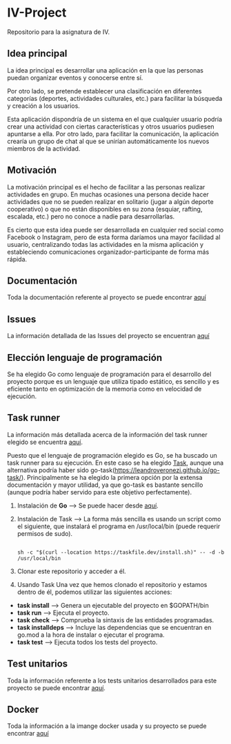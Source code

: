 # IV-Project
Repositorio para la asignatura de IV.

## Idea principal

La idea principal es desarrollar una aplicación en la que las personas puedan organizar eventos y conocerse entre sí.

Por otro lado, se pretende establecer una clasificación en diferentes categorías (deportes, actividades culturales, etc.) para facilitar la búsqueda y creación a los usuarios.

Esta aplicación dispondría de un sistema en el que cualquier usuario podría crear una actividad con ciertas características y otros usuarios pudiesen apuntarse a ella. Por otro lado, para facilitar la comunicación, la aplicación crearía un grupo de chat al que se unirían automáticamente los nuevos miembros de la actividad.

## Motivación

La motivación principal es el hecho de facilitar a las personas realizar actividades en grupo. En muchas ocasiones una persona decide hacer actividades que no se pueden realizar en solitario (jugar a algún deporte cooperativo) o que no están disponibles en su zona (esquiar, rafting, escalada, etc.) pero no conoce a nadie para desarrollarlas.

Es cierto que esta idea puede ser desarrollada en cualquier red social como Facebook o Instagram, pero de esta forma daríamos una mayor facilidad al usuario, centralizando todas las actividades en la misma aplicación y estableciendo comunicaciones organizador-participante de forma más rápida.

## Documentación

Toda la documentación referente al proyecto se puede encontrar [aquí](docs)

## Issues

La información detallada de las Issues del proyecto se encuentran [aquí](docs/issues.md)

## Elección lenguaje de programación 

Se ha elegido Go como lenguaje de programación para el desarrollo del proyecto porque es un lenguaje que utiliza tipado estático, es sencillo y es eficiente tanto en optimización de la memoria como en velocidad de ejecución.

## Task runner

La información más detallada acerca de la información del task runner elegido se encuentra [aquí](docs/task-runner.md).

Puesto que el lenguaje de programación elegido es Go, se ha buscado un task runner para su ejecución. En este caso se ha elegido [Task](https://taskfile.dev/#/), aunque una alternativa podría haber sido go-task(https://leandroveronezi.github.io/go-task/). Principalmente se ha elegido la primera opción por la extensa documentación y mayor utilidad, ya que go-task es bastante sencillo (aunque podría haber servido para este objetivo perfectamente).

1. Instalación de **Go** --> Se puede hacer desde [aquí](https://go.dev/doc/install).

2. Instalación de Task --> La forma más sencilla es usando un script como el siguiente, que instalará el programa en /usr/local/bin (puede requerir permisos de sudo).

	```	shell

	sh -c "$(curl --location https://taskfile.dev/install.sh)" -- -d -b /usr/local/bin

	```

3. Clonar este repositorio y acceder a él.

4. Usando Task
Una vez que hemos clonado el repositorio y estamos dentro de él, podemos utilizar las siguientes acciones:
* **task install** --> Genera un ejecutable del proyecto en $GOPATH/bin
* **task run** --> Ejecuta el proyecto.
* **task check** --> Comprueba la sintaxis de las entidades programadas.
* **task installdeps** --> Incluye las dependencias que se encuentran en go.mod a la hora de instalar o ejecutar el programa.
* **task test** --> Ejecuta todos los tests del proyecto.	

## Test unitarios

Toda la información referente a los tests unitarios desarrollados para este proyecto se puede encontrar [aquí](docs/tests.md).

## Docker

Toda la información a la imange docker usada y su proyecto se puede encontrar [aquí](docs/dockerfile.md)